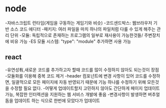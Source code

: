 # node
-자바스크립트 런타임(게임을 구동하는 게임기와 비슷)
-코드샌드박스: 웹브라우저 기반 소스 코드 에디터
-패키지: 여러 파일을 마치 하나의 파일처럼 다룰 수 있게 해주는 관리 단위
-모듈: 독립적으로 존재하는 프로그램의 일부로 재사용이 가능한것들/ 주변장치에 비유 가능 
-ES 모듈 시스템: "type": "module" 추가하면 사용 가능
## react
-유연성有,새로운 코드를 추가하고자 할때 코드를 많이 수정하지 않아도 되는것이 장점
-모듈화를 이용해 중복 코드 제거
-header 컴포넌트에 변경 사항이 있어 코드를 수정하면, 일괄적으로 모든 페이지에 자동 반영되기 때문에 기능 하나를 수정하기 위해 모든것을 수정할 필요 없다. 
-어떻게 업데이트할지 고민하지 않아도 간단하게 페이지 업데이트 가능, 복잡한 인터렉션을 지원하는 웹 서비스 개발에 좋음
-변경사항이 발생하면 버추얼 돔을 업데이트 하는 식으로 한번에 모았다가 업데이트